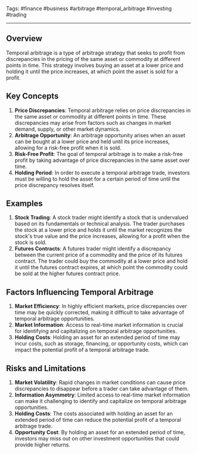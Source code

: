 Tags: #finance #business #arbitrage #temporal_arbitrage #investing #trading

---

## Overview

Temporal arbitrage is a type of arbitrage strategy that seeks to profit from discrepancies in the pricing of the same asset or commodity at different points in time. This strategy involves buying an asset at a lower price and holding it until the price increases, at which point the asset is sold for a profit.

## Key Concepts

1.  **Price Discrepancies**: Temporal arbitrage relies on price discrepancies in the same asset or commodity at different points in time. These discrepancies may arise from factors such as changes in market demand, supply, or other market dynamics.
2.  **Arbitrage Opportunity**: An arbitrage opportunity arises when an asset can be bought at a lower price and held until its price increases, allowing for a risk-free profit when it is sold.
3.  **Risk-Free Profit**: The goal of temporal arbitrage is to make a risk-free profit by taking advantage of price discrepancies in the same asset over time.
4.  **Holding Period**: In order to execute a temporal arbitrage trade, investors must be willing to hold the asset for a certain period of time until the price discrepancy resolves itself.

## Examples

1.  **Stock Trading**: A stock trader might identify a stock that is undervalued based on its fundamentals or technical analysis. The trader purchases the stock at a lower price and holds it until the market recognizes the stock's true value and the price increases, allowing for a profit when the stock is sold.
2.  **Futures Contracts**: A futures trader might identify a discrepancy between the current price of a commodity and the price of its futures contract. The trader could buy the commodity at a lower price and hold it until the futures contract expires, at which point the commodity could be sold at the higher futures contract price.

## Factors Influencing Temporal Arbitrage

1.  **Market Efficiency**: In highly efficient markets, price discrepancies over time may be quickly corrected, making it difficult to take advantage of temporal arbitrage opportunities.
2.  **Market Information**: Access to real-time market information is crucial for identifying and capitalizing on temporal arbitrage opportunities.
3.  **Holding Costs**: Holding an asset for an extended period of time may incur costs, such as storage, financing, or opportunity costs, which can impact the potential profit of a temporal arbitrage trade.

## Risks and Limitations

1.  **Market Volatility**: Rapid changes in market conditions can cause price discrepancies to disappear before a trader can take advantage of them.
2.  **Information Asymmetry**: Limited access to real-time market information can make it challenging to identify and capitalize on temporal arbitrage opportunities.
3.  **Holding Costs**: The costs associated with holding an asset for an extended period of time can reduce the potential profit of a temporal arbitrage trade.
4.  **Opportunity Cost**: By holding an asset for an extended period of time, investors may miss out on other investment opportunities that could provide higher returns.